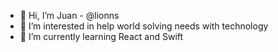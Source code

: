 - 👋 Hi, I’m Juan - @lionns
- 👀 I’m interested in help world solving needs with technology
- 🌱 I’m currently learning React and Swift

<!---
lionns/lionns is a ✨ special ✨ repository because its `README.md` (this file) appears on your GitHub profile.
You can click the Preview link to take a look at your changes.
--->
